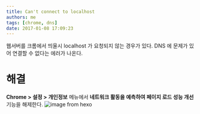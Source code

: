 ```yaml
---
title: Can't connect to localhost
authors: me
tags: [chrome, dns]
date: 2017-01-08 17:09:23
---
```


웹서버를 크롬에서 띄울시 localhost 가 요청되지 않는 경우가 있다.
DNS 에 문제가 있어 연결할 수 없다는 에러가 나온다.

# 해결

**Chrome > 설정 > 개인정보** 메뉴에서 **네트워크 활동을 예측하여 페이지 로드 성능 개선** 기능을 해제한다.
![image from hexo](https://i.imgur.com/V8u3jUM.png)

